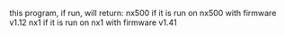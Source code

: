 this program, if run, will return:
  nx500 if it is run on nx500 with firmware v1.12
  nx1   if it is run on nx1   with firmware v1.41

